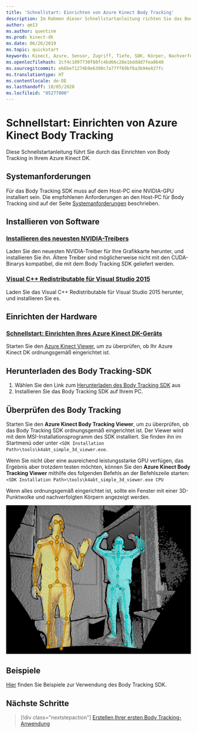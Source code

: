 ```yaml
---
title: 'Schnellstart: Einrichten von Azure Kinect Body Tracking'
description: Im Rahmen dieser Schnellstartanleitung richten Sie das Body Tracking SDK für Azure Kinect ein.
author: qm13
ms.author: quentinm
ms.prod: kinect-dk
ms.date: 06/26/2019
ms.topic: quickstart
keywords: Kinect, Azure, Sensor, Zugriff, Tiefe, SDK, Körper, Nachverfolgung, gemeinsam, Einrichtung, Cuda, Nvidia
ms.openlocfilehash: 2cf4c1097730f88fc4bd66c28e1bdddd7fea8640
ms.sourcegitcommit: eb6bef1274b9e6390c7a77ff69bf6a3b94e827fc
ms.translationtype: HT
ms.contentlocale: de-DE
ms.lasthandoff: 10/05/2020
ms.locfileid: "85277800"
---
```

# <a name="quickstart-set-up-azure-kinect-body-tracking"></a>Schnellstart: Einrichten von Azure Kinect Body Tracking

Diese Schnellstartanleitung führt Sie durch das Einrichten von Body Tracking in Ihrem Azure Kinect DK.

## <a name="system-requirements"></a>Systemanforderungen

Für das Body Tracking SDK muss auf dem Host-PC eine NVIDIA-GPU installiert sein. Die empfohlenen Anforderungen an den Host-PC für Body Tracking sind auf der Seite [Systemanforderungen](system-requirements.md) beschrieben.

## <a name="install-software"></a>Installieren von Software

### <a name="install-the-latest-nvidia-driver"></a>[Installieren des neuesten NVIDIA-Treibers](https://www.nvidia.com/Download/index.aspx?lang=en-us)

Laden Sie den neuesten NVIDIA-Treiber für Ihre Grafikkarte herunter, und installieren Sie ihn. Ältere Treiber sind möglicherweise nicht mit den CUDA-Binarys kompatibel, die mit dem Body Tracking SDK geliefert werden.

### <a name="visual-c-redistributable-for-visual-studio-2015"></a>[Visual C++ Redistributable für Visual Studio 2015](https://www.microsoft.com/en-us/download/details.aspx?id=48145)

Laden Sie das Visual C++ Redistributable für Visual Studio 2015 herunter, und installieren Sie es. 

## <a name="set-up-hardware"></a>Einrichten der Hardware

### <a name="set-up-azure-kinect-dk"></a>[Schnellstart: Einrichten Ihres Azure Kinect DK-Geräts](set-up-azure-kinect-dk.md)

Starten Sie den [Azure Kinect Viewer](azure-kinect-viewer.md), um zu überprüfen, ob Ihr Azure Kinect DK ordnungsgemäß eingerichtet ist.

## <a name="download-the-body-tracking-sdk"></a>Herunterladen des Body Tracking-SDK
 
1. Wählen Sie den Link zum [Herunterladen des Body Tracking SDK](body-sdk-download.md) aus
2. Installieren Sie das Body Tracking SDK auf Ihrem PC.

## <a name="verify-body-tracking"></a>Überprüfen des Body Tracking

Starten Sie den **Azure Kinect Body Tracking Viewer**, um zu überprüfen, ob das Body Tracking SDK ordnungsgemäß eingerichtet ist. Der Viewer wird mit dem MSI-Installationsprogramm des SDK installiert. Sie finden ihn im Startmenü oder unter `<SDK Installation Path>\tools\k4abt_simple_3d_viewer.exe`.

Wenn Sie nicht über eine ausreichend leistungsstarke GPU verfügen, das Ergebnis aber trotzdem testen möchten, können Sie den **Azure Kinect Body Tracking Viewer** mithilfe des folgenden Befehls an der Befehlszeile starten: `<SDK Installation Path>\tools\k4abt_simple_3d_viewer.exe CPU`

Wenn alles ordnungsgemäß eingerichtet ist, sollte ein Fenster mit einer 3D-Punktwolke und nachverfolgten Körpern angezeigt werden.


![Body Tracking 3D Viewer](./media/quickstarts/samples-simple3dviewer.png)

## <a name="examples"></a>Beispiele

[Hier](https://github.com/microsoft/Azure-Kinect-Samples/tree/master/body-tracking-samples) finden Sie Beispiele zur Verwendung des Body Tracking SDK.

## <a name="next-steps"></a>Nächste Schritte

> [!div class="nextstepaction"]
>[Erstellen Ihrer ersten Body Tracking-Anwendung](build-first-body-app.md)

